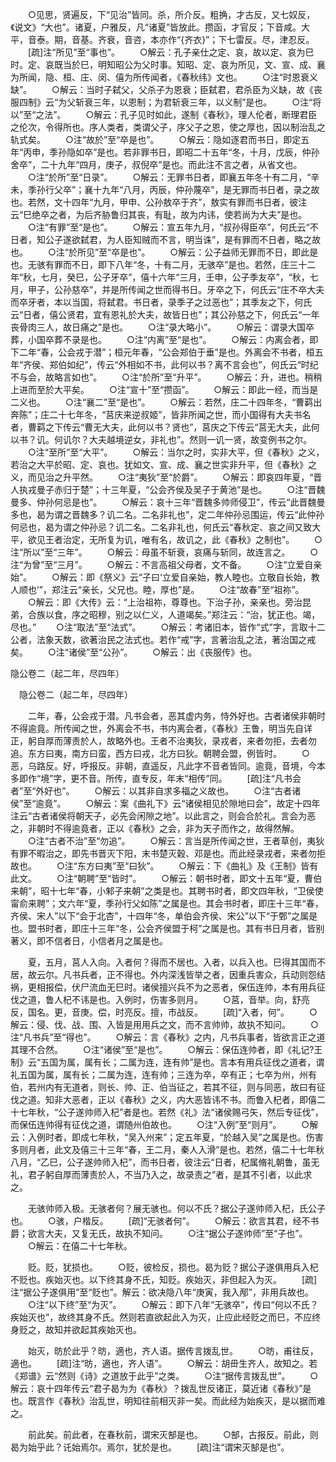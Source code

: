 <!-- { "loadSidebar": true } -->
　　○见思，贤遍反，下“见治”皆同。杀，所介反。粗捔，才古反，又七奴反，《说文》“大也”。诸夏，户雅反，凡“诸夏”皆放此。攒函，才官反；下音咸。大平，音泰。期，音基。齐衰，音咨，本亦作“{齐衣}”；下七雷反。尽，津忍反。
　　[疏]注“所见”至“事也”。
　　○解云：孔子亲仕之定、哀，故以定、哀为巳时。定、哀既当於巳，明知昭公为父时事。知昭、定、哀为所见，文、宣、成、襄为所闻，隐、桓、庄、闵、僖为所传闻者，《春秋纬》文也。
　　○注“时恩衰义缺”。
　　○解云：当时子弑父，父杀子为恩衰；臣弑君，君杀臣为义缺，故《丧服四制》云“为父斩衰三年，以恩制；为君斩衰三年，以义制”是也。
　　○注“将以”至“之法”。
　　○解云：孔子见时如此，遂制《春秋》，理人伦者，断理君臣之伦次，令得所也。序人类者，类谓父子，序父子之恩，使之厚也，因以制治乱之轨式矣。
　　○注“故於”至“卒是也”。
　　○解云：隐如逐君而书日，即定五年“丙申，季孙隐如卒”是也。若非罪书日，即昭二十五年“冬，十月，戊辰，仲孙舍卒”，二十九年“四月，庚子，叔倪卒”是也。而此注不言之者，从省文也。
　　○注“於所”至“日录”。
　　○解云：无罪书日者，即襄五年冬十有二月，“辛未，季孙行父卒”；襄十九年“八月，丙辰，仲孙蔑卒”，是无罪而书日者，录之故也。若然，文十四年“九月，甲申、公孙敖卒于齐”，敖实有罪而书日者，彼注云“巳绝卒之者，为后齐胁鲁归其丧，有耻，故为内讳，使若尚为大夫”是也。
　　○注“有罪”至“是也”。
　　○解云：宣五年九月，“叔孙得臣卒”，何氏云“不日者，知公子遂欲弑君，为人臣知贼而不言，明当诛”，是有罪而不日者，略之故也。
　　○注“於所见”至“卒是也”。
　　○解云：公子益师无罪而不日，即此是也。无骇有罪而不日，即下八年“冬，十有二月，无骇卒”是也。若然，庄三十二年“秋，七月，癸巳，公子牙卒”，僖十六年“三月，壬申，公子季友卒”，“秋，七月，甲子，公孙慈卒”，并是所传闻之世而得书日。牙卒之下，何氏云“庄不卒大夫而卒牙者，本以当国，将弑君。书日者，录季子之过恶也”；其季友之下，何氏云“日者，僖公贤君，宜有恩礼於大夫，故皆日也”；其公孙慈之下，何氏云“一年丧骨肉三人，故日痛之”是也。
　　○注“录大略小”。
　　○解云：谓录大国卒葬，小国卒葬不录是也。
　　○注“内离”至“是也”。
　　○解云：内离会者，即下二年“春，公会戎于潜”；桓元年春，“公会郑伯于垂”是也。外离会不书者，桓五年“齐侯、郑伯如纪”，传云“外相如不书，此何以书？离不言会也”，何氏云“时纪不与会，故略言如也”。
　　○注“於所”至“升平”。
　　○解云：升，进也。稍稍上进而至於大平矣。
　　○注“宣十”至“攒函”。
　　○解云：即此一经，而当是二义也。
　　○注“襄二”至“是也”。
　　○解云：若然，庄二十四年冬，“曹羁出奔陈”；庄二十七年冬，“莒庆来逆叔姬”，皆非所闻之世，而小国得有大夫书名者，曹羁之下传云“曹无大夫，此何以书？贤也”，莒庆之下传云“莒无大夫，此何以书？讥。何讥尔？大夫越境逆女，非礼也”。然则一讥一贤，故变例书之尔。
　　○注“至所”至“大平”。
　　○解云：当尔之时，实非大平，但《春秋》之义，若治之大平於昭、定、哀也。犹如文、宣、成、襄之世实非升平，但《春秋》之义，而见治之升平然。
　　○注“夷狄”至“於爵”。
　　○解云：即哀四年夏，“晋人执戎曼子赤归于楚”；十三年夏，“公会齐侯及吴子于黄池”是也。
　　○注“晋魏曼多、仲孙何忌是也”。
　　○解云：哀十三年“晋魏多帅师侵卫”，传云“此晋魏曼多也，曷为谓之晋魏多？讥二名。二名非礼也”，定二年仲孙忌围运，传云“此仲孙何忌也，曷为谓之仲孙忌？讥二名。二名非礼也，何氏云“春秋定、哀之间又致大平，欲见王者治定，无所复为讥，唯有名，故讥之，此《春秋》之制也”。
　　○注“所以”至“三年”。
　　○解云：母虽不斩衰，哀痛与斩同，故连言之。
　　○注“为曾”至“三月”。
　　○解云：不言高祖父母者，文不备。
　　○注“立爱自亲始”。
　　○解云：即《祭义》云“子曰‘立爱自亲始，教人睦也。立敬自长始，教人顺也’”，郑注云“亲长，父兄也。睦，厚也”是。
　　○注“故春”至“祖祢”。
　　○解云：即《大传》云：“上治祖祢，尊尊也。下治子孙，亲亲也。旁治昆弟，合族以食，序之昭穆，别之以仁义，人道竭矣。”郑注云：“治，犹正也。竭，尽也。”
　　○注“取法”至“法式”。
　　○解云：考诸旧本，皆作“式”字，言取十二公者，法象天数，欲著治民之法式也。若作“戒”字，言著治乱之法，著治国之戒矣。
　　○注“诸侯”至“公孙”。
　　○解云：出《丧服传》也。

隐公卷二（起二年，尽四年）

　隐公卷二（起二年，尽四年）

　　二年，春，公会戎于潜。凡书会者，恶其虚内务，恃外好也。古者诸侯非朝时不得逾竟。所传闻之世，外离会不书，书内离会者，《春秋》王鲁，明当先自详正，躬自厚而薄责於人，故略外也。王者不治夷狄，录戎者，来者勿拒，去者勿追。东方曰夷，南方曰蛮，西方曰戎，北方曰狄。朝聘会盟，例皆时。
　　○恶，乌路反。好，呼报反。非朝，直遥反，凡此字不音者皆同。逾竟，音境，今本多即作“境”字，更不音。所传，直专反，年末“相传”同。
　　[疏]注“凡书会者”至“外好也”。
　　○解云：以其非自求多福之义故也。
　　○注“古者诸侯”至“逾竟”。
　　○解云：案《曲礼下》云“诸侯相见於隙地曰会”，故定十四年注云“古者诸侯将朝天子，必先会闲隙之地”。以此言之，则会合於礼。言会为恶之，非朝时不得逾竟者，正以《春秋》之会，非为天子而作之，故得然解。
　　○注“古者不治”至“勿追”。
　　○解云：言当是所传闻之世，王者草创，夷狄有罪不暇治之，即先书晋灭下阳，末书楚灭穀、邓是也。而此经录戎者，来者勿拒故也。
　　○注“东方曰夷”至“曰狄”。
　　○解云：下《曲礼》及《王制》皆有此文。
　　○注“朝聘”至“皆时”。
　　○解云：朝书时者，即文十五年“夏，曹伯来朝”，昭十七年“春，小邾子来朝”之类是也。其聘书时者，即文四年秋，“卫侯使甯俞来聘”；文六年“夏，季孙行父如陈”之属是也。其会书时者，即庄十三年“春，齐侯、宋人”以下“会于北杏”，十四年“冬，单伯会齐侯、宋公”以下“于鄄”之属是也。盟书时者，即庄十三年“冬，公会齐侯盟于柯”之属是也。其有书日月者，皆别著义，即不信者日，小信者月之属是也。

　　夏，五月，莒人入向。入者何？得而不居也。入者，以兵入也。巳得其国而不居，故云尔。凡书兵者，正不得也。外内深浅皆举之者，因重兵害众，兵动则怨结祸，更相报偿，伏尸流血无巳时。诸侯擅兴兵不为之恶者，保伍连帅，本有用兵征伐之道，鲁人杞不讳是也。入例时，伤害多则月。
　　○莒，音举。向，舒亮反，国名。更，音庚。偿，时亮反。擅，市战反。
　　[疏]“入者，何”。
　　○解云：侵、伐、战、围、入皆是用用兵之文，而不言帅帅，故执不知问。
　　○注“凡书兵”至“得也”。
　　○解云：言《春秋》之内，凡书兵事者，皆欲言正之道其理不合然。
　　○注“诸侯”至“是也”。
　　○解云：保伍连帅者，即《礼记?王制》云“五国为属，属有长；二属为连，连有帅”是也。言本有用兵征伐之道者，谓礼五国为属，属有长；二属为连，连有帅；三连为卒，卒有正；七卒为州，州有伯，若州内有无道者，则长、帅、正、伯当征之，若其不征，则与同恶，故曰有征伐之道。知非大恶者，正以《春秋》之义，内大恶皆讳不书。而鲁入杞者，即僖二十七年秋，“公子遂帅师入杞”者是也。若然《礼》法“诸侯赐弓矢，然后专征伐”，而保伍连帅得有征伐之道，谓随州伯故也。
　　○注“入例”至“则月”。
　　○解云：入例时者，即成七年秋，“吴入州来”；定五年夏，“於越入吴”之属是也。伤害多则月者，此文及僖三十三年“春，王二月，秦人入滑”是也。若然，僖二十七年秋八月，“乙巳，公子遂帅师入杞”，而书日者，彼注云“日者，杞属脩礼朝鲁，虽无礼，君子躬自厚而薄责於人，不当乃入之，故录责之”者，是其不引者，以此求之。

　　无骇帅师入极。无骇者何？展无骇也。何以不氏？据公子遂帅师入杞，氏公子也。
　　○骇，户楷反。
　　[疏]“无骇者何”。
　　○解云：欲言其君，经不书爵；欲言大夫，又复无氏，故执不知问。
　　○注“据公子遂帅师”至“子也”。
　　○解云：在僖二十七年秋。

　　贬。贬，犹损也。
　　○贬，彼检反，损也。曷为贬？据公子遂俱用兵入杞不贬也。疾始灭也。以下终其身不氏，知贬。疾始灭，非但起入为灭。
　　[疏]注“据公子遂俱用”至“贬也”。解云：欲决隐八年“庚寅，我入邴”，非用兵故也。
　　○注“以下终”至“为灭”。
　　○解云：即下八年“无骇卒”，传曰“何以不氏？疾始灭也”，故终其身不氏。然则若直欲起此入为灭，止应此经贬之而巳，不应终身贬之，故知并欲起其疾始灭也。

　　始灭，昉於此乎？昉，適也，齐人语。据传言拨乱世。
　　○昉，甫往反，適也。
　　[疏]注“昉，適也，齐人语”。
　　○解云：胡毌生齐人，故知之。若《郑谱》云“然则《诗》之道放于此乎”之类。
　　○注“据传言拨乱世”。
　　○解云：哀十四年传云“君子曷为为《春秋》？拨乱世反诸正，莫近诸《春秋》”是也。既言作《春秋》治乱世，明知往前相灭非一矣。而此经为始疾灭，是以据而难之。

　　前此矣。前此者，在春秋前，谓宋灭郜是也。
　　○郜，古报反。前此，则曷为始乎此？讬始焉尔。焉尔，犹於是也。
　　[疏]注“谓宋灭郜是也”。
